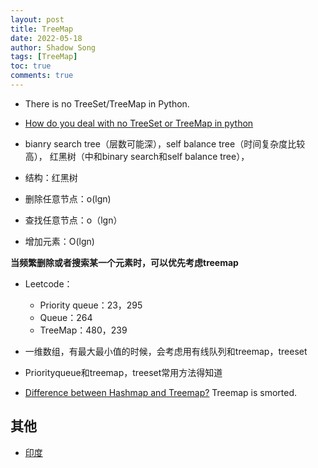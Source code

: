```yaml
---
layout: post
title: TreeMap
date: 2022-05-18
author: Shadow Song
tags: [TreeMap]
toc: true
comments: true
---
```



- There is no TreeSet/TreeMap in Python. 
- [How do you deal with no TreeSet or TreeMap in python](https://leetcode.com/discuss/general-discussion/452863/how-do-you-deal-with-no-treeset-or-treemap-in-python)

- bianry search tree（层数可能深），self balance tree（时间复杂度比较高）， 红黑树（中和binary search和self balance tree），
- 结构：红黑树
- 删除任意节点：o(lgn)
- 查找任意节点：o（lgn）
- 增加元素：O(lgn)

**当频繁删除或者搜索某一个元素时，可以优先考虑treemap**

- Leetcode：     
    - Priority queue：23，295     
    - Queue：264     
    - TreeMap：480，239     
- 一维数组，有最大最小值的时候，会考虑用有线队列和treemap，treeset
- Priorityqueue和treemap，treeset常用方法得知道

- [Difference between Hashmap and Treemap?](https://www.geeksforgeeks.org/differences-treemap-hashmap-linkedhashmap-java/) Treemap is smorted. 

## 其他

- [印度](https://www.1point3acres.com/bbs/thread-820283-1-1.html)